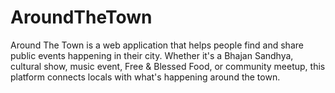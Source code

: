 # AroundTheTown
Around The Town is a web application that helps people find and share public events happening in their city. Whether it's a Bhajan Sandhya, cultural show, music event, Free & Blessed Food,  or community meetup, this platform connects locals with what's happening around the town.


